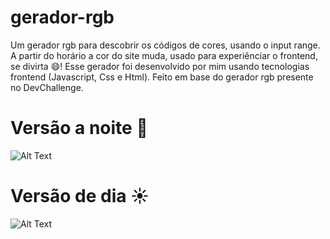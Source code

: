 # gerador-rgb
Um gerador rgb para descobrir os códigos de cores, usando o input range. A partir do horário a cor do site muda, usado para experiênciar o frontend, se divirta 😄!
Esse gerador foi desenvolvido por mim usando tecnologias frontend (Javascript, Css e Html). Feito em base do gerador rgb presente no DevChallenge.

# Versão a noite 🌙

![Alt Text](https://gyazo.com/bc18310c30d42383f1cdc153c4a6c189.gif)

# Versão de dia ☀️

![Alt Text](https://gyazo.com/d1067508a0a9c9670d66ff621f574820.gif)
